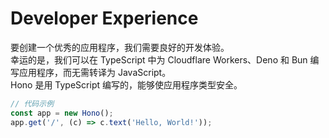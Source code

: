# Developer Experience

要创建一个优秀的应用程序，我们需要良好的开发体验。  
幸运的是，我们可以在 TypeScript 中为 Cloudflare Workers、Deno 和 Bun 编写应用程序，而无需转译为 JavaScript。  
Hono 是用 TypeScript 编写的，能够使应用程序类型安全。  

```javascript
// 代码示例
const app = new Hono();
app.get('/', (c) => c.text('Hello, World!'));
```